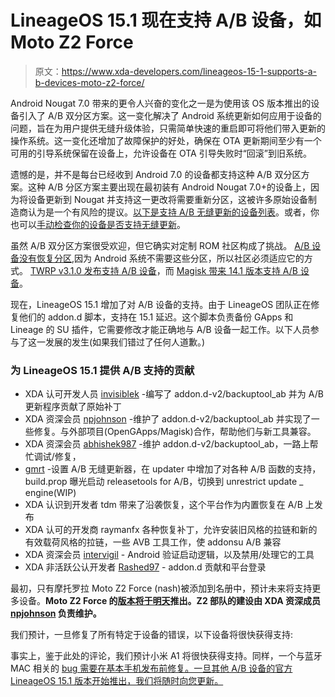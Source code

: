 # LineageOS 15.1 现在支持 A/B 设备，如 Moto Z2 Force

> 原文：<https://www.xda-developers.com/lineageos-15-1-supports-a-b-devices-moto-z2-force/>

Android Nougat 7.0 带来的更令人兴奋的变化之一是为使用该 OS 版本推出的设备引入了 A/B 双分区方案。这一变化解决了 Android 系统更新如何应用于设备的问题，旨在为用户提供无缝升级体验，只需简单快速的重启即可将他们带入更新的操作系统。这一变化还增加了故障保护的好处，确保在 OTA 更新期间至少有一个可用的引导系统保留在设备上，允许设备在 OTA 引导失败时“回滚”到旧系统。

遗憾的是，并不是每台已经收到 Android 7.0 的设备都支持这种 A/B 双分区方案。这种 A/B 分区方案主要出现在最初装有 Android Nougat 7.0+的设备上，因为将设备更新到 Nougat 并支持这一更改将需要重新分区，这被许多原始设备制造商认为是一个有风险的提议。[以下是支持 A/B 无缝更新的设备列表](https://www.xda-developers.com/list-android-devices-seamless-updates/)。或者，你也可以[手动检查你的设备是否支持无缝更新](https://www.xda-developers.com/how-to-check-android-device-supports-seamless-updates/)。

虽然 A/B 双分区方案很受欢迎，但它确实对定制 ROM 社区构成了挑战。 [A/B 设备没有恢复分区](https://source.android.com/devices/tech/ota/ab/ab_implement),因为 Android 系统不需要这些分区，所以社区必须适应它的方式。 [TWRP v3.1.0 发布支持 A/B 设备](https://www.xda-developers.com/twrp-v3-1-0-is-now-rolling-out-with-support-for-adb-backup-ab-ota-zips-and-more/)，而 [Magisk 带来 14.1 版本支持 A/B 设备](https://www.xda-developers.com/magisk-14-1-official-google-pixel-support/)。

现在，LineageOS 15.1 增加了对 A/B 设备的支持。由于 LineageOS 团队正在修复他们的 addon.d 脚本，支持在 15.1 延迟。这个脚本负责备份 GApps 和 Lineage 的 SU 插件，它需要修改才能正确地与 A/B 设备一起工作。以下人员参与了这一发展的发生(如果我们错过了任何人道歉。)

### 为 LineageOS 15.1 提供 A/B 支持的贡献

*   XDA 认可开发人员 [invisiblek](https://forum.xda-developers.com/member.php?u=2385005) -编写了 addon.d-v2/backuptool_ab 并为 A/B 更新程序贡献了原始补丁
*   XDA 资深会员 [npjohnson](https://forum.xda-developers.com/member.php?u=5848265) -维护了 addon.d-v2/backuptool_ab 并实现了一些修复。与外部项目(OpenGApps/Magisk)合作，帮助他们与新工具兼容。
*   XDA 资深会员 [abhishek987](https://forum.xda-developers.com/member.php?u=6070905) -维护 addon.d-v2/backuptool_ab，一路上帮忙调试/修复，
*   [gmrt](https://github.com/gmrt) -设置 A/B 无缝更新器，在 updater 中增加了对各种 A/B 函数的支持，build.prop 曝光启动 releasetools for A/B，切换到 unrestrict update _ engine(WIP)
*   XDA 认识到开发者 tdm 带来了沿袭恢复，这个平台作为内置恢复在 A/B 上发布
*   XDA 认可的开发商 raymanfx 各种恢复补丁，允许安装旧风格的拉链和新的有效载荷风格的拉链，一些 AVB 工具工作，使 addonsu A/B 兼容
*   XDA 资深会员 [intervigil](http://forum.xda-developers.com/member.php?u=1815755) - Android 验证启动逻辑，以及禁用/处理它的工具
*   XDA 非活跃公认开发者 [Rashed97](https://forum.xda-developers.com/member.php?u=4662457) - addon.d 贡献和平台登录

最初，只有摩托罗拉 Moto Z2 Force (nash)被添加到名册中，预计未来将支持更多设备。**Moto Z2 Force 的[版本将于明天](https://download.lineageos.org/nash)推出。Z2 部队的建设由 XDA 资深成员 [npjohnson](https://forum.xda-developers.com/member.php?u=5848265) 负责维护。**

我们预计，一旦修复了所有特定于设备的错误，以下设备将很快获得支持:

事实上，鉴于此处的评论，我们预计小米 A1 将很快获得支持。同样，一个与蓝牙 MAC 相关的 [bug 需要在基本手机发布前修复。一旦其他 A/B 设备的官方 LineageOS 15.1 版本开始推出，我们将随时向您更新。](https://review.lineageos.org/#/c/LineageOS/hudson/+/218594/)
